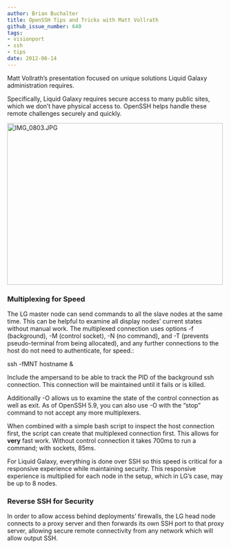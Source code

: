 ```yaml
---
author: Brian Buchalter
title: OpenSSH Tips and Tricks with Matt Vollrath
github_issue_number: 640
tags:
- visionport
- ssh
- tips
date: 2012-06-14
---
```




Matt Vollrath’s presentation focused on unique solutions Liquid Galaxy administration requires.

Specifically, Liquid Galaxy requires secure access to many public sites, which we don’t have physical access to. OpenSSH helps handle these remote challenges securely and quickly.

<a href="https://www.flickr.com/photos/80083124@N08/7372338082/" title="IMG_0803.JPG by endpoint920, on Flickr"><img alt="IMG_0803.JPG" height="375" src="/blog/2012/06/openssh-tips-and-tricks-with-matt/image-0.jpeg" width="500"/></a>

### Multiplexing for Speed

The LG master node can send commands to all the slave nodes at the same time. This can be helpful to examine all display nodes’ current states without manual work. The multiplexed connection uses options -f (background), -M (control socket), -N (no command), and -T (prevents pseudo-terminal from being allocated), and any further connections to the host do not need to authenticate, for speed.:

ssh -fMNT hostname &

Include the ampersand to be able to track the PID of the background ssh connection. This connection will be maintained until it fails or is killed.

Additionally -O allows us to examine the state of the control connection as well as exit. As of OpenSSH 5.9, you can also use -O with the “stop” command to not accept any more multiplexers.

When combined with a simple bash script to inspect the host connection first, the script can create that multiplexed connection first. This allows for **very** fast work. Without control connection it takes 700ms to run a command; with sockets, 85ms.

For Liquid Galaxy, everything is done over SSH so this speed is critical for a responsive experience while maintaining security. This responsive experience is multiplied for each node in the setup, which in LG’s case, may be up to 8 nodes.

### Reverse SSH for Security

In order to allow access behind deployments’ firewalls, the LG head node connects to a proxy server and then forwards its own SSH port to that proxy server, allowing secure remote connectivity from any network which will allow output SSH.


